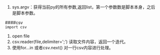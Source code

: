 1. sys.argv：获得当前py的所有参数,返回list，第一个参数数是脚本本身，之后是脚本参数。 


####csv  
`import csv`  
1. open file  
2. csv.reader(file,delimiter=';') 读取文件内容，返回一个迭代。  
3. 使用for...in  或者csv.next() 对一行csv内容进行处理。  
